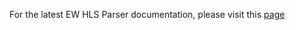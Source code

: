 For the latest EW HLS Parser documentation, please visit this [page](http://172.24.52.40:8080/job/ced-unittests/ws/project/hlsparser/docs/classes/hls.hls-1.html)
